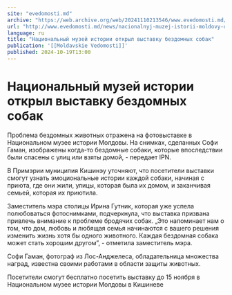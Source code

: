 ```yaml
---
site: "evedomosti.md"
archive: "https://web.archive.org/web/20241110213546/www.evedomosti.md/news/nacionalnyj-muzej-istorii-moldovy-otkryl-vystavku-bezdomnyh"
url: "http://www.evedomosti.md/news/nacionalnyj-muzej-istorii-moldovy-otkryl-vystavku-bezdomnyh"
language: ru
title: "Национальный музей истории открыл выставку бездомных собак"
publication: '[[Moldavskie Vedomosti]]'
published: 2024-10-19T13:00
---
```


# Национальный музей истории открыл выставку бездомных собак

Проблема бездомных животных отражена на фотовыставке в Национальном музее истории Молдовы. На снимках, сделанных Софи Гаман, изображены когда-то бездомные собаки, которые впоследствии были спасены с улиц или взяты домой, - передает IPN.

В Примэрии муниципия Кишинэу уточняют, что посетители выставки смогут узнать эмоциональные истории каждой собаки, начиная с приюта, где они жили, улицы, которая была их домом, и заканчивая семьей, которая их приютила.

Заместитель мэра столицы Ирина Гутник, которая уже успела полюбоваться фотоснимками, подчеркнула, что выставка призвана привлечь внимание к проблеме бродячих собак. „Это напоминает нам о том, что дом, любовь и любящая семья начинаются с вашего решения изменить жизнь хотя бы одного животного. Каждая бездомная собака может стать хорошим другомˮ, - отметила заместитель мэра.

Софи Гаман, фотограф из Лос-Анджелеса, обладательница множества наград, известна своими работами в области защиты животных.

Посетители смогут бесплатно посетить выставку до 15 ноября в Национальном музее истории Молдовы в Кишиневе